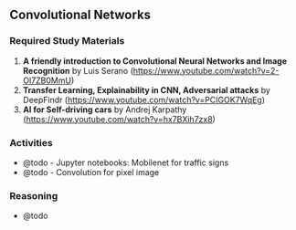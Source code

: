 ## Convolutional Networks

### Required Study Materials

1. **A friendly introduction to Convolutional Neural Networks and Image Recognition** by Luis Serano (https://www.youtube.com/watch?v=2-Ol7ZB0MmU)
2. **Transfer Learning, Explainability in CNN, Adversarial attacks** by DeepFindr (https://www.youtube.com/watch?v=PCIGOK7WqEg)
3. **AI for Self-driving cars** by Andrej Karpathy (https://www.youtube.com/watch?v=hx7BXih7zx8)

### Activities

* @todo - Jupyter notebooks: Mobilenet for traffic signs
* @todo - Convolution for pixel image
  
### Reasoning

* @todo

